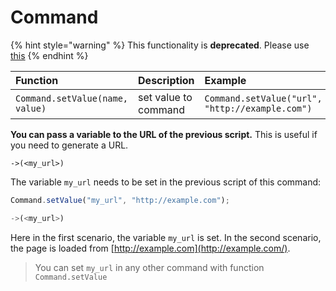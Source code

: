 # Command



{% hint style="warning" %}
This functionality is **deprecated**. Please use [this](https://help.bots.business/scenarios-and-bjs/send-http-request)
{% endhint %}

| Function | Description | Example |
| :--- | :--- | :--- |
| `Command.setValue(name, value)` | set value to command | `Command.setValue("url", "http://example.com")` |



**You can pass a variable to the URL of the previous script.** This is useful if you need to generate a URL.

```text
->(<my_url>)
```

The variable `my_url` needs to be set in the previous script of this command:

```javascript
Command.setValue("my_url", "http://example.com");

->(<my_url>)
```

Here in the first scenario, the variable `my_url` is set. In the second scenario, the page is loaded from [http://example.com](http://example.com/).

> You can set `my_url` in any other command with function `Command.setValue`

